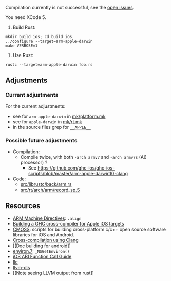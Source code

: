 Compilation currently is not successful, see the [open issues](https://github.com/mozilla/rust/issues?labels=A-iOS&milestone=13&page=1&state=open).

You need XCode 5.

1. Build Rust:
```
mkdir build_ios; cd build_ios
../configure --target=arm-apple-darwin
make VERBOSE=1
```

1. Use Rust:
```
rustc --target=arm-apple-darwin foo.rs
```

## Adjustments

### Current adjustments

For the current adjustments:
* see for ```arm-apple-darwin``` in [mk/platform.mk](https://github.com/mozilla/rust/blob/master/mk/platform.mk)
* see for ```apple-darwin``` in [mk/rt.mk](https://github.com/mozilla/rust/blob/master/mk/rt.mk)
* in the source files grep for [```__APPLE__```](https://github.com/mozilla/rust/search?q=__APPLE__&ref=cmdform)

### Possible future adjustments

* Compilation:
  * Compile twice, with both `-arch armv7` and `-arch armv7s` (A6 processor) ?
    * See https://github.com/ghc-ios/ghc-ios-scripts/blob/master/arm-apple-darwin10-clang
* Code:
  * [src/librustc/back/arm.rs](https://github.com/mozilla/rust/blob/master/src/librustc/back/arm.rs)
  * [src/rt/arch/arm/record_sp.S](https://github.com/mozilla/rust/blob/master/src/rt/arch/arm/record_sp.S)

## Resources

* [ARM Machine Directives](http://stuff.mit.edu/afs/athena/project/rhel-doc/3/rhel-as-en-3/arm-directives.html): `.align`
* [Building a GHC cross-compiler for Apple iOS targets](http://ghc.haskell.org/trac/ghc/wiki/Building/CrossCompiling/iOS)
* [CMOSS](https://github.com/mevansam/cmoss/tree/master/build-ios): scripts for building cross-platform c/c++ open source software libraries for iOS and Android.
* [Cross-compilation using Clang](http://clang.llvm.org/docs/CrossCompilation.html)
* [[Doc building for android]]
* [environ.7](https://developer.apple.com/library/mac/documentation/Darwin/Reference/ManPages/man7/environ.7.html): `_NSGetEnviron()`
* [iOS ABI Function Call Guide](https://developer.apple.com/library/ios/documentation/Xcode/Conceptual/iPhoneOSABIReference/Articles/ARMv6FunctionCallingConventions.html)
* [llc](http://llvm.org/docs/CommandGuide/llc.html)
* [llvm-dis](http://llvm.org/docs/CommandGuide/llvm-dis.html)
* [[Note seeing LLVM output from rust]]